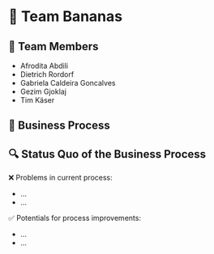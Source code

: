# 🍌 Team Bananas

## 👥 Team Members

- Afrodita Abdili
- Dietrich Rordorf
- Gabriela Caldeira Goncalves
- Gezim Gjoklaj
- Tim Käser

## 🔁 Business Process

## 🔍 Status Quo of the Business Process

❌ Problems in current process:

- ...
- ...

✅ Potentials for process improvements:

- ...
- ...
